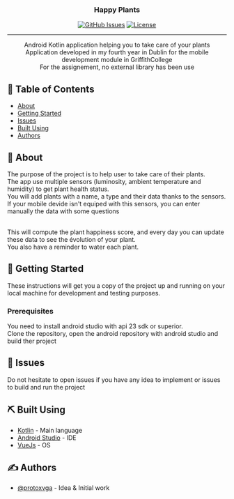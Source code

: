 <h3 align="center">Happy Plants</h3>

<div align="center">

[![GitHub Issues](https://img.shields.io/github/issues/kylelobo/The-Documentation-Compendium.svg)](https://github.com/protoxvga/happy_plants/issues)
[![License](https://img.shields.io/badge/license-MIT-blue.svg)](/LICENSE)

</div>

---

<p align="center">
    Android Kotlin application helping you to take care of your plants<br>
    Application developed in my fourth year in Dublin for the mobile development module in GriffithCollege<br>
    For the assignement, no external library has been use
</p>

## 📝 Table of Contents

- [About](#about)
- [Getting Started](#getting_started)
- [Issues](#issues)
- [Built Using](#built_using)
- [Authors](#authors)

## 🧐 About <a name = "about"></a>

The purpose of the project is to help user to take care of their plants.<br>
The app use multiple sensors (luminosity, ambient temperature and humidity) to get plant health status.<br>
You will add plants with a name, a type and their data thanks to the sensors.<br>
If your mobile devide isn't equiped with this sensors, you can enter manually the data with some questions<br><br>

This will compute the plant happiness score, and every day you can update these data to see the évolution of your plant.<br>
You also have a reminder to water each plant.<br>

## 🏁 Getting Started <a name = "getting_started"></a>

These instructions will get you a copy of the project up and running on your local machine for development and testing purposes.

### Prerequisites

You need to install android studio with api 23 sdk or superior.<br>
Clone the repository, open the android repository with android studio and build ther project

## 🎈 Issues <a name="issues"></a>

Do not hesitate to open issues if you have any idea to implement or issues to build and run the project<br>

## ⛏️ Built Using <a name = "built_using"></a>

- [Kotlin](https://kotlinlang.org/) - Main language
- [Android Studio](https://developer.android.com/studio) - IDE
- [VueJs](https://www.android.com/intl/en_us/) - OS

## ✍️ Authors <a name = "authors"></a>

- [@protoxvga](https://github.com/protoxvga) - Idea & Initial work